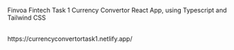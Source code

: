 Finvoa Fintech Task 1 
Currency Convertor React App, using Typescript and Tailwind CSS

<br>
https://currencyconvertortask1.netlify.app/
